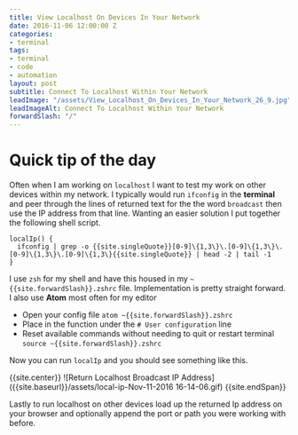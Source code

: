 ```yaml
---
title: View Localhost On Devices In Your Network
date: 2016-11-06 12:00:00 Z
categories:
- terminal
tags:
- terminal
- code
- automation
layout: post
subtitle: Connect To Localhost Within Your Network
leadImage: "/assets/View_Localhost_On_Devices_In_Your_Network_26_9.jpg"
leadImageAlt: Connect To Localhost Within Your Network
forwardSlash: "/"
---
```


# Quick tip of the day

Often when I am working on `localhost` I want to test my work on other devices within my network. I typically would run `ifconfig` in the __terminal__ and peer through the lines of returned text for the the word `broadcast` then use the IP address from that line. Wanting an easier solution I put together the following shell script.

```
localIp() {
  ifconfig | grep -o {{site.singleQuote}}[0-9]\{1,3\}\.[0-9]\{1,3\}\.[0-9]\{1,3\}\.[0-9]\{1,3\}{{site.singleQuote}} | head -2 | tail -1
}
```

I use `zsh` for my shell and have this housed in my `~{{site.forwardSlash}}.zshrc` file. Implementation is pretty straight forward. I also use __Atom__ most often for my editor

- Open your config file `atom ~{{site.forwardSlash}}.zshrc`
- Place in the function under the `# User configuration` line
- Reset available commands without needing to quit or restart terminal `source ~{{site.forwardSlash}}.zshrc`

Now you can run `localIp` and you should see something like this.

{{site.center}}
![Return Localhost Broadcast IP Address]({{site.baseurl}}/assets/local-ip-Nov-11-2016 16-14-06.gif)
{{site.endSpan}}

Lastly to run localhost on other devices load up the returned Ip address on your browser and optionally append the port or path you were working with before.
